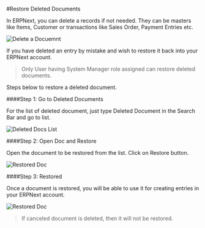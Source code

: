 <!-- add-breadcrumbs -->
#Restore Deleted Documents

In ERPNext, you can delete a records if not needed. They can be masters like Items, Customer or transactions like Sales Order, Payment Entries etc.

<img class="screenshot" alt="Delete a Docuemnt" src="{{docs_base_url}}/assets/img/collaboration-tools/delete-a-doc.png">

If you have deleted an entry by mistake and wish to restore it back into your ERPNext account.

> Only User having System Manager role assigned can restore deleted documents.

Steps below to restore a deleted document.

####Step 1: Go to Deleted Documents

For the list of deleted document, just type Deleted Document in the Search Bar and go to list.

<img class="screenshot" alt="Deleted Docs List" src="{{docs_base_url}}/assets/img/collaboration-tools/deleted-docs-list.gif">

####Step 2: Open Doc and Restore

Open the document to be restored from the list. Click on Restore button.

<img class="screenshot" alt="Restored Doc" src="{{docs_base_url}}/assets/img/collaboration-tools/restore-a-doc.png">

####Step 3: Restored

Once a document is restored, you will be able to use it for creating entries in your ERPNext account. 

<img class="screenshot" alt="Restored Doc" src="{{docs_base_url}}/assets/img/collaboration-tools/restored-doc.png">

> If canceled document is deleted, then it will not be restored.
